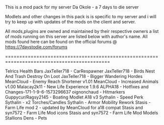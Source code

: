 This is a mod pack for my server Da Okole - a 7 days to die server

Modlets and other changes in this pack is is specific to my server
and i will try to keep up with updates of the mods on the client
and server.

All mods,plugins are owned and maintained by their respective owners
a list of mods running on this server are listed below with author's name.
All mods found here can be found on the official forums @ https://7daystodie.com/forums

===========================================================================================

Telrics Health Bars
JaxTeller718 - CarRespawner
JaxTeller718 - Birds Nest And Trash Destroy On Loot
JaxTeller718 - Bigger Wandering Hordes
MeanCloud - Enemy Reach Shortener v1.01
MeanCloud - Increased Animals v1.00
Malacay2k11 - New Life Experience 1.9.6 ALPHA18 - Hotfixes and Changes-171-1-9-6-1573296637
oignonchaud - Hitmarkers
Guppycur/Ragsy2145 - Boating Modlet A18 v3
Sythalin - Speed Perk
Sythalin - x2 Torches/Candles
Sythalin - Armor Mobility Rework
Stasis - Farm Life mod 2 - updated by MeanCloud for a18 compat
Stasis and syn7572 - Farm Life Mod icons
Stasis and syn7572 - Farm Life Mod Models
Stallions Dens - Pets